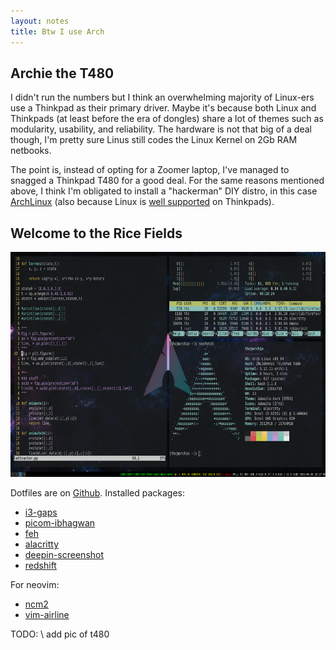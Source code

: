 ```yaml
---
layout: notes
title: Btw I use Arch
---
```


## Archie the T480


I didn't run the numbers but I think an overwhelming majority of Linux-ers use a Thinkpad as their primary driver. Maybe it's because both Linux and Thinkpads (at least before the era of dongles) share a lot of themes such as modularity, usability, and reliability. The hardware is not that big of a deal though, I'm pretty sure Linus still codes the Linux Kernel on 2Gb RAM netbooks.  

The point is, instead of opting for a Zoomer laptop, I've managed to snagged a Thinkpad T480 for a good deal. For the same reasons mentioned above, I think I'm obligated to install a "hackerman" DIY distro, in this case [ArchLinux](https://archlinux.org/) (also because Linux is [well supported](https://support.lenovo.com/us/en/solutions/pd031426-linux-for-personal-systems) on Thinkpads). 

## Welcome to the Rice Fields

<img src="/assets/ricedarch.png" width=640 height=360 class="center">

Dotfiles are on [Github](https://github.com/thaihangchung7/profiles). Installed packages:
- [i3-gaps](https://github.com/Airblader/i3)
- [picom-ibhagwan](https://github.com/ibhagwan/picom)
- [feh](https://feh.finalrewind.org/) 
- [alacritty](https://github.com/alacritty/alacritty)
- [deepin-screenshot](https://archlinux.org/packages/community/x86_64/deepin-screenshot/)
- [redshift](https://github.com/jonls/redshift#faq)

For neovim:
- [ncm2](https://github.com/ncm2/ncm2)
- [vim-airline](https://github.com/vim-airline/vim-airline)



TODO: \\
add pic of t480
